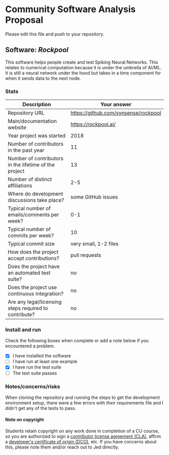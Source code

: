 # Community Software Analysis Proposal
Please edit this file and push to your repository.

## Software: *Rockpool*

This software helps people create and test Spiking Neural Networks. This relates 
to numerical computation because it is under the umbrella of AI/ML. It is still
a neural network under the hood but takes in a time component for when it sends
data to the next node.

### Stats

| Description | Your answer |
|---------|-----------|
| Repository URL |  https://github.com/synsense/rockpool  |
| Main/documentation website |  https://rockpool.ai/  |
| Year project was started | 2018 |
| Number of contributors in the past year | 11 |
| Number of contributors in the lifetime of the project | 13 |
| Number of distinct affiliations | 2-5 |
| Where do development discussions take place? | some GitHub issues  |
| Typical number of emails/comments per week? |  0-1 |
| Typical number of commits per week? | 10 |
| Typical commit size | very small, 1-2 files |
| How does the project accept contributions? |  pull requests  |
| Does the project have an automated test suite? | no |
| Does the project use continuous integration? | no |
| Are any legal/licensing steps required to contribute? | no |

### Install and run

Check the following boxes when complete or add a note below if you
encountered a problem.

- [x] I have installed the software
- [ ] I have run at least one example
- [x] I have run the test suite
- [ ] The test suite passes

### Notes/concerns/risks

When cloning the repository and running the steps to get the development environment setup,
there were a few errors with their requirements file and I didn't get any of the tests to 
pass.

#### Note on copyright
Students retain copyright on any work done in completion of a CU
course, so you are authorized to sign a [contributor license
agreement (CLA)](https://en.wikipedia.org/wiki/Contributor_License_Agreement),
affirm a [developer's certificate of
origin (DCO)](https://en.wikipedia.org/wiki/Developer_Certificate_of_Origin),
etc.  If you have concerns about this, please note them and/or reach
out to Jed directly.

